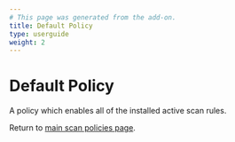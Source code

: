 ```yaml
---
# This page was generated from the add-on.
title: Default Policy
type: userguide
weight: 2
---
```


# Default Policy

A policy which enables all of the installed active scan rules.

Return to [main scan policies page](/docs/desktop/addons/scan-policies/).
